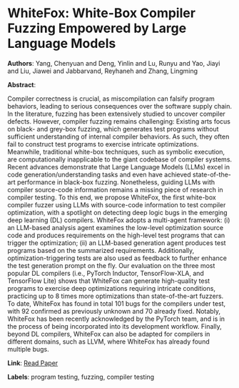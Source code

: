# WhiteFox: White-Box Compiler Fuzzing Empowered by Large Language Models

**Authors**: Yang, Chenyuan and Deng, Yinlin and Lu, Runyu and Yao, Jiayi and Liu, Jiawei and Jabbarvand, Reyhaneh and Zhang, Lingming

**Abstract**:

Compiler correctness is crucial, as miscompilation can falsify program behaviors, leading to serious consequences over the software supply chain. In the literature, fuzzing has been extensively studied to uncover compiler defects. However, compiler fuzzing remains challenging: Existing arts focus on black- and grey-box fuzzing, which generates test programs without sufficient understanding of internal compiler behaviors. As such, they often fail to construct test programs to exercise intricate optimizations. Meanwhile, traditional white-box techniques, such as symbolic execution, are computationally inapplicable to the giant codebase of compiler systems. Recent advances demonstrate that Large Language Models (LLMs) excel in code generation/understanding tasks and even have achieved state-of-the-art performance in black-box fuzzing. Nonetheless, guiding LLMs with compiler source-code information remains a missing piece of research in compiler testing. To this end, we propose WhiteFox, the first white-box compiler fuzzer using LLMs with source-code information to test compiler optimization, with a spotlight on detecting deep logic bugs in the emerging deep learning (DL) compilers. WhiteFox adopts a multi-agent framework: (i) an LLM-based analysis agent examines the low-level optimization source code and produces requirements on the high-level test programs that can trigger the optimization; (ii) an LLM-based generation agent produces test programs based on the summarized requirements. Additionally, optimization-triggering tests are also used as feedback to further enhance the test generation prompt on the fly. Our evaluation on the three most popular DL compilers (i.e., PyTorch Inductor, TensorFlow-XLA, and TensorFlow Lite) shows that WhiteFox can generate high-quality test programs to exercise deep optimizations requiring intricate conditions, practicing up to 8 times more optimizations than state-of-the-art fuzzers. To date, WhiteFox has found in total 101 bugs for the compilers under test, with 92 confirmed as previously unknown and 70 already fixed. Notably, WhiteFox has been recently acknowledged by the PyTorch team, and is in the process of being incorporated into its development workflow. Finally, beyond DL compilers, WhiteFox can also be adapted for compilers in different domains, such as LLVM, where WhiteFox has already found multiple bugs.

**Link**: [Read Paper](https://doi.org/10.1145/3689736)

**Labels**: program testing, fuzzing, compiler testing

